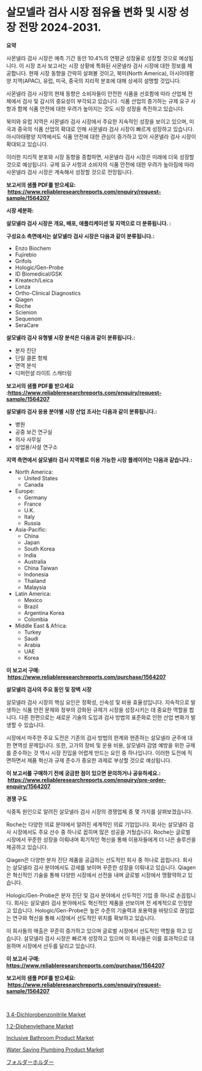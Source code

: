 <p><h1>살모넬라 검사 시장 점유율 변화 및 시장 성장 전망 2024-2031.</h1></p><p><strong>요약</strong></p>
<p><p>사몬넬라 검사 시장은 예측 기간 동안 10.4%의 연평균 성장율로 성장할 것으로 예상됩니다. 이 시장 조사 보고서는 시장 상황에 특화된 사몬넬라 검사 시장에 대한 정보를 제공합니다. 현재 시장 동향을 간략히 살펴볼 것이고, 북미(North America), 아시아태평양 지역(APAC), 유럽, 미국, 중국의 지리적 분포에 대해 상세히 설명할 것입니다.</p><p>사몬넬라 검사 시장의 현재 동향은 소비자들이 안전한 식품을 선호함에 따라 산업체 전체에서 검사 및 감시의 중요성이 부각되고 있습니다. 식품 산업의 증가하는 규제 요구 사항과 함께 식품 안전에 대한 우려가 높아지는 것도 시장 성장을 촉진하고 있습니다.</p><p>북미와 유럽 지역은 사몬넬라 검사 시장에서 주요한 지속적인 성장을 보이고 있으며, 미국과 중국의 식품 산업의 확대로 인해 사몬넬라 검사 시장이 빠르게 성장하고 있습니다. 아시아태평양 지역에서도 식품 안전에 대한 관심이 증가하고 있어 사몬넬라 검사 시장이 확대되고 있습니다.</p><p>이러한 지리적 분포와 시장 동향을 종합하면, 사몬넬라 검사 시장은 미래에 더욱 성장할 것으로 예상됩니다. 규제 요구 사항과 소비자의 식품 안전에 대한 우려가 높아짐에 따라 사몬넬라 검사 시장은 계속해서 성장할 것으로 전망됩니다.</p></p>
<p><strong>보고서의 샘플 PDF를 받으세요: &nbsp;<a href="https://www.reliableresearchreports.com/enquiry/request-sample/1564207">https://www.reliableresearchreports.com/enquiry/request-sample/1564207</a></strong></p>
<p><strong>시장 세분화:</strong></p>
<p><strong> 살모넬라 검사 시장은 개요, 배포, 애플리케이션 및 지역으로 더 분류됩니다. :</strong></p>
<p><strong>구성요소 측면에서는 살모넬라 검사 시장은 다음과 같이 분류됩니다.:</strong></p>
<p><ul><li>Enzo Biochem</li><li>Fujirebio</li><li>Grifols</li><li>Hologic/Gen-Probe</li><li>ID Biomedical/GSK</li><li>Kreatech/Leica</li><li>Lonza</li><li>Ortho-Clinical Diagnostics</li><li>Qiagen</li><li>Roche</li><li>Scienion</li><li>Sequenom</li><li>SeraCare</li></ul></p>
<p><strong> 살모넬라 검사 유형별 시장 분석은 다음과 같이 분류됩니다.:</strong></p>
<p><ul><li>분자 진단</li><li>단일 클론 항체</li><li>면역 분석</li><li>디퍼런셜 라이트 스캐터링</li></ul></p>
<p><strong>보고서의 샘플 PDF를 받으세요 :<a href="https://www.reliableresearchreports.com/enquiry/request-sample/1564207">https://www.reliableresearchreports.com/enquiry/request-sample/1564207</a></strong></p>
<p><strong> 살모넬라 검사 응용 분야별 시장 산업 조사는 다음과 같이 분류됩니다.:</strong></p>
<p><ul><li>병원</li><li>공중 보건 연구실</li><li>의사 사무실</li><li>상업용/사설 연구소</li></ul></p>
<p><strong>지역 측면에서 살모넬라 검사 지역별로 이용 가능한 시장 플레이어는 다음과 같습니다.:</strong></p>
<p><ul>
    <li>
        North America:
        <ul>
            <li>United States</li>
            <li>Canada</li>
        </ul>
    </li>
    <li>
        Europe:
        <ul>
            <li>Germany</li>
            <li>France</li>
            <li>U.K.</li>
            <li>Italy</li>
            <li>Russia</li>
        </ul>
    </li>
    <li>
        Asia-Pacific:
        <ul>
            <li>China</li>
            <li>Japan</li>
            <li>South Korea</li>
            <li>India</li>
            <li>Australia</li>
            <li>China Taiwan</li>
            <li>Indonesia</li>
            <li>Thailand</li>
            <li>Malaysia</li>
        </ul>
    </li>
    <li>
        Latin America:
        <ul>
            <li>Mexico</li>
            <li>Brazil</li>
            <li>Argentina Korea</li>
            <li>Colombia</li>
        </ul>
    </li>
    <li>
        Middle East & Africa:
        <ul>
            <li>Turkey</li>
            <li>Saudi</li>
            <li>Arabia</li>
            <li>UAE</li>
            <li>Korea</li>
        </ul>
    </li>
    </ul></p>
<p><strong>이 보고서 구매: &nbsp;<a href="https://www.reliableresearchreports.com/purchase/1564207">https://www.reliableresearchreports.com/purchase/1564207</a></strong></p>
<p><strong>살모넬라 검사의 주요 동인 및 장벽 시장</strong></p>
<p><p>살모넬라 검사 시장의 핵심 요인은 정확성, 신속성 및 비용 효율성입니다. 지속적으로 발생하는 식품 안전 문제와 정부의 강화된 규제가 시장을 성장시키는 데 중요한 역할을 합니다. 다른 한편으로는 새로운 기술의 도입과 검사 방법의 표준화로 인한 산업 변화가 발생할 수 있습니다.</p><p>시장에서 마주한 주요 도전은 기존의 검사 방법의 한계와 현존하는 살모넬라 균주에 대한 면역성 문제입니다. 또한, 고가의 장비 및 운용 비용, 살모넬라 감염 예방을 위한 규제를 준수하는 것 역시 시장 진입을 어렵게 만드는 요인 중 하나입니다. 이러한 도전에 직면하면서 제품 혁신과 규제 준수가 중요한 과제로 부상할 것으로 예상됩니다.</p></p>
<p><strong>이 보고서를 구매하기 전에 궁금한 점이 있으면 문의하거나 공유하세요.: &nbsp;<a href="https://www.reliableresearchreports.com/enquiry/pre-order-enquiry/1564207">https://www.reliableresearchreports.com/enquiry/pre-order-enquiry/1564207</a></strong></p>
<p><strong>경쟁 구도</strong></p>
<p><p>식중독 원인으로 알려진 살모넬라 검사 시장의 경쟁업체 중 몇 가지를 살펴보겠습니다. </p><p>Roche는 다양한 의료 분야에서 알려진 세계적인 의료 기업입니다. 회사는 살모넬라 검사 시장에서도 주요 선수 중 하나로 꼽히며 많은 성공을 거뒀습니다. Roche는 글로벌 시장에서 꾸준한 성장을 이뤄내며 획기적인 혁신을 통해 이용자들에게 더 나은 솔루션을 제공하고 있습니다.</p><p>Qiagen은 다양한 분자 진단 제품을 공급하는 선도적인 회사 중 하나로 꼽힙니다. 회사는 살모넬라 검사 분야에서도 강세를 보이며 꾸준한 성장을 이뤄내고 있습니다. Qiagen은 혁신적인 기술을 통해 다양한 시장에서 선전을 내며 글로벌 시장에서 맹활약하고 있습니다.</p><p>Hologic/Gen-Probe은 분자 진단 및 검사 분야에서 선두적인 기업 중 하나로 손꼽힙니다. 회사는 살모넬라 검사 분야에서도 혁신적인 제품을 선보이며 전 세계적으로 인정받고 있습니다. Hologic/Gen-Probe은 높은 수준의 기술력과 포용력을 바탕으로 끊임없는 연구와 혁신을 통해 시장에서 선도적인 위치를 확보하고 있습니다.</p><p>이 회사들의 매출은 꾸준히 증가하고 있으며 글로벌 시장에서 선도적인 역할을 하고 있습니다. 살모넬라 검사 시장은 빠르게 성장하고 있으며 이 회사들은 이를 효과적으로 대응하며 시장에서 선두를 달리고 있습니다.</p></p>
<p><strong>이 보고서 구매: &nbsp; <a href="https://www.reliableresearchreports.com/purchase/1564207">https://www.reliableresearchreports.com/purchase/1564207</a></strong></p>
<p><strong>보고서의 샘플 PDF를 받으세요: &nbsp;<a href="https://www.reliableresearchreports.com/enquiry/request-sample/1564207">https://www.reliableresearchreports.com/enquiry/request-sample/1564207</a></strong><strong></strong></p>
<p>&nbsp;</p>
<p><p><a href="https://issuu.com/reportprime-2/docs/34-dichlorobenzonitrile-market-size-2030.pptx">3,4-Dichlorobenzonitrile Market</a></p><p><a href="https://issuu.com/reportprime-2/docs/12-diphenylethane-market-size-2030.pptx">1,2-Diphenylethane Market</a></p><p><a href="https://github.com/seekum/Market-Research-Report-List-1/blob/main/inclusive-bathroom-product-market.md">Inclusive Bathroom Product Market</a></p><p><a href="https://github.com/nancykennedykellievqfqt2/Market-Research-Report-List-1/blob/main/water-saving-plumbing-product-market.md">Water Saving Plumbing Product Market</a></p><p><a href="https://github.com/bevdtkn4419963/Market-Research-Report-List-1/blob/main/40873207047.md">フォルダーホルダー</a></p></p>